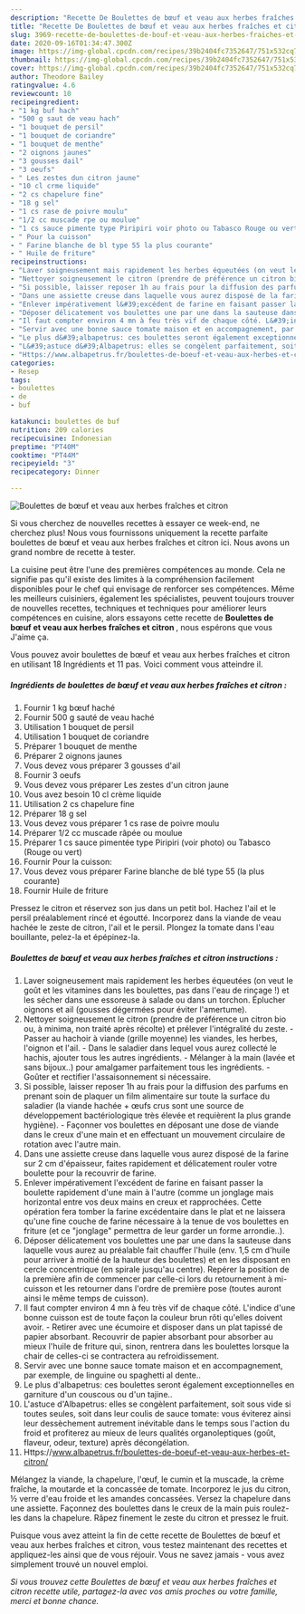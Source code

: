 ```yaml
---
description: "Recette De Boulettes de bœuf et veau aux herbes fraîches et citron"
title: "Recette De Boulettes de bœuf et veau aux herbes fraîches et citron"
slug: 3969-recette-de-boulettes-de-bouf-et-veau-aux-herbes-fraiches-et-citron
date: 2020-09-16T01:34:47.300Z
image: https://img-global.cpcdn.com/recipes/39b2404fc7352647/751x532cq70/boulettes-de-boeuf-et-veau-aux-herbes-fraiches-et-citron-photo-principale-de-la-recette.jpg
thumbnail: https://img-global.cpcdn.com/recipes/39b2404fc7352647/751x532cq70/boulettes-de-boeuf-et-veau-aux-herbes-fraiches-et-citron-photo-principale-de-la-recette.jpg
cover: https://img-global.cpcdn.com/recipes/39b2404fc7352647/751x532cq70/boulettes-de-boeuf-et-veau-aux-herbes-fraiches-et-citron-photo-principale-de-la-recette.jpg
author: Theodore Bailey
ratingvalue: 4.6
reviewcount: 10
recipeingredient:
- "1 kg buf hach"
- "500 g saut de veau hach"
- "1 bouquet de persil"
- "1 bouquet de coriandre"
- "1 bouquet de menthe"
- "2 oignons jaunes"
- "3 gousses dail"
- "3 oeufs"
- " Les zestes dun citron jaune"
- "10 cl crme liquide"
- "2 cs chapelure fine"
- "18 g sel"
- "1 cs rase de poivre moulu"
- "1/2 cc muscade rpe ou moulue"
- "1 cs sauce pimente type Piripiri voir photo ou Tabasco Rouge ou vert"
- " Pour la cuisson"
- " Farine blanche de bl type 55 la plus courante"
- " Huile de friture"
recipeinstructions:
- "Laver soigneusement mais rapidement les herbes équeutées (on veut le goût et les vitamines dans les boulettes, pas dans l&#39;eau de rinçage !) et les sécher dans une essoreuse à salade ou dans un torchon. Éplucher oignons et ail (gousses dégermées pour éviter l&#39;amertume)."
- "Nettoyer soigneusement le citron (prendre de préférence un citron bio ou, à minima, non traité après récolte) et prélever l&#39;intégralité du zeste. Passer au hachoir à viande (grille moyenne) les viandes, les herbes, l&#39;oignon et l&#39;ail. Dans le saladier dans lequel vous aurez collecté le hachis, ajouter tous les autres ingrédients. Mélanger à la main (lavée et sans bijoux..) pour amalgamer parfaitement tous les ingrédients. Goûter et rectifier l&#39;assaisonnement si nécessaire."
- "Si possible, laisser reposer 1h au frais pour la diffusion des parfums en prenant soin de plaquer un film alimentaire sur toute la surface du saladier (la viande hachée + œufs crus sont une source de développement bactériologique très élevée et requièrent la plus grande hygiène). Façonner vos boulettes en déposant une dose de viande dans le creux d&#39;une main et en effectuant un mouvement circulaire de rotation avec l&#39;autre main."
- "Dans une assiette creuse dans laquelle vous aurez disposé de la farine sur 2 cm d&#39;épaisseur, faites rapidement et délicatement rouler votre boulette pour la recouvrir de farine."
- "Enlever impérativement l&#39;excédent de farine en faisant passer la boulette rapidement d&#39;une main à l&#39;autre (comme un jonglage mais horizontal entre vos deux mains en creux et rapprochées. Cette opération fera tomber la farine excédentaire dans le plat et ne laissera qu&#39;une fine couche de farine nécessaire à la tenue de vos boulettes en friture (et ce &#34;jonglage&#34; permettra de leur garder un forme arrondie..)."
- "Déposer délicatement vos boulettes une par une dans la sauteuse dans laquelle vous aurez au préalable fait chauffer l&#39;huile (env. 1,5 cm d&#39;huile pour arriver à moitié de la hauteur des boulettes) et en les disposant en cercle concentrique (en spirale jusqu&#39;au centre). Repérer la position de la première afin de commencer par celle-ci lors du retournement à mi-cuisson et les retourner dans l&#39;ordre de première pose (toutes auront ainsi le même temps de cuisson)."
- "Il faut compter environ 4 mn à feu très vif de chaque côté. L&#39;indice d&#39;une bonne cuisson est de toute façon la couleur brun rôti qu&#39;elles doivent avoir. Retirer avec une écumoire et disposer dans un plat tapissé de papier absorbant. Recouvrir de papier absorbant pour absorber au mieux l&#39;huile de friture qui, sinon, rentrera dans les boulettes lorsque la chair de celles-ci se contractera au refroidissement."
- "Servir avec une bonne sauce tomate maison et en accompagnement, par exemple, de linguine ou spaghetti al dente.."
- "Le plus d&#39;albapetrus: ces boulettes seront également exceptionnelles en garniture d&#39;un couscous ou d&#39;un tajine.."
- "L&#39;astuce d&#39;Albapetrus: elles se congèlent parfaitement, soit sous vide si toutes seules, soit dans leur coulis de sauce tomate: vous éviterez ainsi leur dessèchement autrement inévitable dans le temps sous l&#39;action du froid et profiterez au mieux de leurs qualités organoleptiques (goût, flaveur, odeur, texture) après décongélation."
- "Https://www.albapetrus.fr/boulettes-de-boeuf-et-veau-aux-herbes-et-citron/"
categories:
- Resep
tags:
- boulettes
- de
- buf

katakunci: boulettes de buf 
nutrition: 209 calories
recipecuisine: Indonesian
preptime: "PT40M"
cooktime: "PT44M"
recipeyield: "3"
recipecategory: Dinner

---
```



![Boulettes de bœuf et veau aux herbes fraîches et citron](https://img-global.cpcdn.com/recipes/39b2404fc7352647/751x532cq70/boulettes-de-boeuf-et-veau-aux-herbes-fraiches-et-citron-photo-principale-de-la-recette.jpg)

Si vous cherchez de nouvelles recettes à essayer ce week-end, ne cherchez plus! Nous vous fournissons uniquement la recette parfaite boulettes de bœuf et veau aux herbes fraîches et citron ici. Nous avons un grand nombre de recette à tester.

La cuisine peut être l'une des premières compétences au monde. Cela ne signifie pas qu'il existe des limites à la compréhension facilement disponibles pour le chef qui envisage de renforcer ses compétences. Même les meilleurs cuisiniers, également les spécialistes, peuvent toujours trouver de nouvelles recettes, techniques et techniques pour améliorer leurs compétences en cuisine, alors essayons cette recette de <strong> Boulettes de bœuf et veau aux herbes fraîches et citron </strong>, nous espérons que vous J'aime ça.

<!--inarticleads1-->

Vous pouvez avoir boulettes de bœuf et veau aux herbes fraîches et citron en utilisant 18 Ingrédients et 11 pas. Voici comment vous atteindre il.

##### Ingrédients de boulettes de bœuf et veau aux herbes fraîches et citron :

1. Fournir 1 kg bœuf haché
1. Fournir 500 g sauté de veau haché
1. Utilisation 1 bouquet de persil
1. Utilisation 1 bouquet de coriandre
1. Préparer 1 bouquet de menthe
1. Préparer 2 oignons jaunes
1. Vous devez vous préparer 3 gousses d&#39;ail
1. Fournir 3 oeufs
1. Vous devez vous préparer  Les zestes d&#39;un citron jaune
1. Vous avez besoin 10 cl crème liquide
1. Utilisation 2 cs chapelure fine
1. Préparer 18 g sel
1. Vous devez vous préparer 1 cs rase de poivre moulu
1. Préparer 1/2 cc muscade râpée ou moulue
1. Préparer 1 cs sauce pimentée type Piripiri (voir photo) ou Tabasco (Rouge ou vert)
1. Fournir  Pour la cuisson:
1. Vous devez vous préparer  Farine blanche de blé type 55 (la plus courante)
1. Fournir  Huile de friture


Pressez le citron et réservez son jus dans un petit bol. Hachez l&#39;ail et le persil préalablement rincé et égoutté. Incorporez dans la viande de veau hachée le zeste de citron, l&#39;ail et le persil. Plongez la tomate dans l&#39;eau bouillante, pelez-la et épépinez-la. 

<!--inarticleads2-->

##### Boulettes de bœuf et veau aux herbes fraîches et citron instructions :

1. Laver soigneusement mais rapidement les herbes équeutées (on veut le goût et les vitamines dans les boulettes, pas dans l&#39;eau de rinçage !) et les sécher dans une essoreuse à salade ou dans un torchon. Éplucher oignons et ail (gousses dégermées pour éviter l&#39;amertume).
1. Nettoyer soigneusement le citron (prendre de préférence un citron bio ou, à minima, non traité après récolte) et prélever l&#39;intégralité du zeste. - Passer au hachoir à viande (grille moyenne) les viandes, les herbes, l&#39;oignon et l&#39;ail. - Dans le saladier dans lequel vous aurez collecté le hachis, ajouter tous les autres ingrédients. - Mélanger à la main (lavée et sans bijoux..) pour amalgamer parfaitement tous les ingrédients. - Goûter et rectifier l&#39;assaisonnement si nécessaire.
1. Si possible, laisser reposer 1h au frais pour la diffusion des parfums en prenant soin de plaquer un film alimentaire sur toute la surface du saladier (la viande hachée + œufs crus sont une source de développement bactériologique très élevée et requièrent la plus grande hygiène). - Façonner vos boulettes en déposant une dose de viande dans le creux d&#39;une main et en effectuant un mouvement circulaire de rotation avec l&#39;autre main.
1. Dans une assiette creuse dans laquelle vous aurez disposé de la farine sur 2 cm d&#39;épaisseur, faites rapidement et délicatement rouler votre boulette pour la recouvrir de farine.
1. Enlever impérativement l&#39;excédent de farine en faisant passer la boulette rapidement d&#39;une main à l&#39;autre (comme un jonglage mais horizontal entre vos deux mains en creux et rapprochées. Cette opération fera tomber la farine excédentaire dans le plat et ne laissera qu&#39;une fine couche de farine nécessaire à la tenue de vos boulettes en friture (et ce &#34;jonglage&#34; permettra de leur garder un forme arrondie..).
1. Déposer délicatement vos boulettes une par une dans la sauteuse dans laquelle vous aurez au préalable fait chauffer l&#39;huile (env. 1,5 cm d&#39;huile pour arriver à moitié de la hauteur des boulettes) et en les disposant en cercle concentrique (en spirale jusqu&#39;au centre). Repérer la position de la première afin de commencer par celle-ci lors du retournement à mi-cuisson et les retourner dans l&#39;ordre de première pose (toutes auront ainsi le même temps de cuisson).
1. Il faut compter environ 4 mn à feu très vif de chaque côté. L&#39;indice d&#39;une bonne cuisson est de toute façon la couleur brun rôti qu&#39;elles doivent avoir. - Retirer avec une écumoire et disposer dans un plat tapissé de papier absorbant. Recouvrir de papier absorbant pour absorber au mieux l&#39;huile de friture qui, sinon, rentrera dans les boulettes lorsque la chair de celles-ci se contractera au refroidissement.
1. Servir avec une bonne sauce tomate maison et en accompagnement, par exemple, de linguine ou spaghetti al dente..
1. Le plus d&#39;albapetrus: ces boulettes seront également exceptionnelles en garniture d&#39;un couscous ou d&#39;un tajine..
1. L&#39;astuce d&#39;Albapetrus: elles se congèlent parfaitement, soit sous vide si toutes seules, soit dans leur coulis de sauce tomate: vous éviterez ainsi leur dessèchement autrement inévitable dans le temps sous l&#39;action du froid et profiterez au mieux de leurs qualités organoleptiques (goût, flaveur, odeur, texture) après décongélation.
1. Https://www.albapetrus.fr/boulettes-de-boeuf-et-veau-aux-herbes-et-citron/


Mélangez la viande, la chapelure, l&#39;œuf, le cumin et la muscade, la crème fraîche, la moutarde et la concassée de tomate. Incorporez le jus du citron, ½ verre d&#39;eau froide et les amandes concassées. Versez la chapelure dans une assiette. Façonnez des boulettes dans le creux de la main puis roulez-les dans la chapelure. Râpez finement le zeste du citron et pressez le fruit. 

<!--inarticleads1-->

<p>
Puisque vous avez atteint la fin de cette recette de Boulettes de bœuf et veau aux herbes fraîches et citron, vous testez maintenant des recettes et appliquez-les ainsi que de vous réjouir. Vous ne savez jamais - vous avez simplement trouvé un nouvel emploi.
</p>

<p>
<i>Si vous trouvez cette Boulettes de bœuf et veau aux herbes fraîches et citron recette utile, partagez-la avec vos amis proches ou votre famille, merci et bonne chance.</i>
</p>
